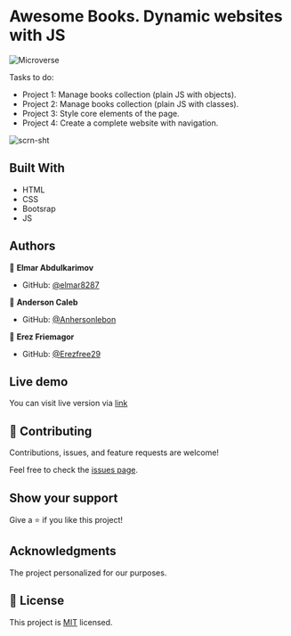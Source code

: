 # Awesome Books. Dynamic websites with JS

![Microverse](https://img.shields.io/badge/Microverse-blueviolet)

Tasks to do:

- Project 1: Manage books collection (plain JS with objects).
- Project 2: Manage books collection (plain JS with classes).
- Project 3: Style core elements of the page.
- Project 4: Create a complete website with navigation.

![scrn-sht](https://user-images.githubusercontent.com/49064106/125652311-511f9a9b-32a0-4989-a9a3-e2e785e49288.png)

## Built With

- HTML
- CSS
- Bootsrap
- JS

## Authors

👤 **Elmar Abdulkarimov**

- GitHub: [@elmar8287](https://github.com/elmar8287)

👤 **Anderson Caleb**

- GitHub: [@Anhersonlebon](https://github.com/andersonlebon)

👤 **Erez Friemagor**

- GitHub: [@Erezfree29](https://github.com/erezfree29)


## Live demo
You can visit live version via [link](https://elmar8287.github.io/awesome-books/)

## 🤝 Contributing

Contributions, issues, and feature requests are welcome!

Feel free to check the [issues page](../../issues/).

## Show your support

Give a ⭐️ if you like this project!

## Acknowledgments

The project personalized for our purposes.

## 📝 License

This project is [MIT](./MIT.md) licensed.
